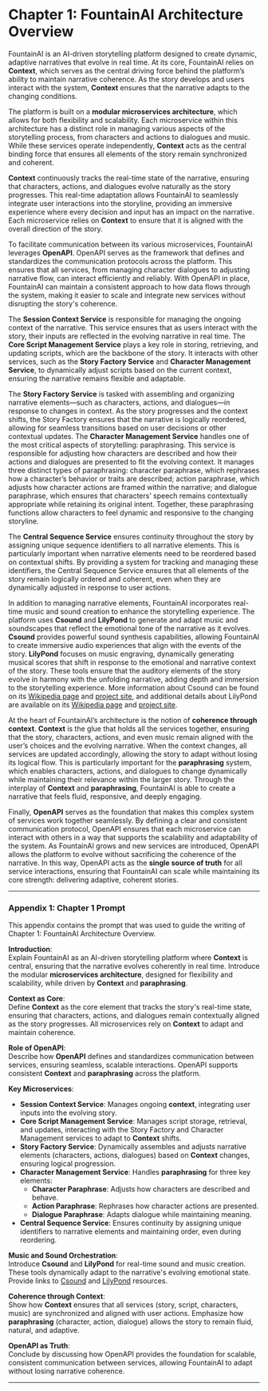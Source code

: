 # Chapter 1: FountainAI Architecture Overview

FountainAI is an AI-driven storytelling platform designed to create dynamic, adaptive narratives that evolve in real time. At its core, FountainAI relies on **Context**, which serves as the central driving force behind the platform’s ability to maintain narrative coherence. As the story develops and users interact with the system, **Context** ensures that the narrative adapts to the changing conditions.

The platform is built on a **modular microservices architecture**, which allows for both flexibility and scalability. Each microservice within this architecture has a distinct role in managing various aspects of the storytelling process, from characters and actions to dialogues and music. While these services operate independently, **Context** acts as the central binding force that ensures all elements of the story remain synchronized and coherent.

**Context** continuously tracks the real-time state of the narrative, ensuring that characters, actions, and dialogues evolve naturally as the story progresses. This real-time adaptation allows FountainAI to seamlessly integrate user interactions into the storyline, providing an immersive experience where every decision and input has an impact on the narrative. Each microservice relies on **Context** to ensure that it is aligned with the overall direction of the story.

To facilitate communication between its various microservices, FountainAI leverages **OpenAPI**. OpenAPI serves as the framework that defines and standardizes the communication protocols across the platform. This ensures that all services, from managing character dialogues to adjusting narrative flow, can interact efficiently and reliably. With OpenAPI in place, FountainAI can maintain a consistent approach to how data flows through the system, making it easier to scale and integrate new services without disrupting the story's coherence.

The **Session Context Service** is responsible for managing the ongoing context of the narrative. This service ensures that as users interact with the story, their inputs are reflected in the evolving narrative in real time. The **Core Script Management Service** plays a key role in storing, retrieving, and updating scripts, which are the backbone of the story. It interacts with other services, such as the **Story Factory Service** and **Character Management Service**, to dynamically adjust scripts based on the current context, ensuring the narrative remains flexible and adaptable.

The **Story Factory Service** is tasked with assembling and organizing narrative elements—such as characters, actions, and dialogues—in response to changes in context. As the story progresses and the context shifts, the Story Factory ensures that the narrative is logically reordered, allowing for seamless transitions based on user decisions or other contextual updates. The **Character Management Service** handles one of the most critical aspects of storytelling: paraphrasing. This service is responsible for adjusting how characters are described and how their actions and dialogues are presented to fit the evolving context. It manages three distinct types of paraphrasing: character paraphrase, which rephrases how a character’s behavior or traits are described; action paraphrase, which adjusts how character actions are framed within the narrative; and dialogue paraphrase, which ensures that characters’ speech remains contextually appropriate while retaining its original intent. Together, these paraphrasing functions allow characters to feel dynamic and responsive to the changing storyline.

The **Central Sequence Service** ensures continuity throughout the story by assigning unique sequence identifiers to all narrative elements. This is particularly important when narrative elements need to be reordered based on contextual shifts. By providing a system for tracking and managing these identifiers, the Central Sequence Service ensures that all elements of the story remain logically ordered and coherent, even when they are dynamically adjusted in response to user actions.

In addition to managing narrative elements, FountainAI incorporates real-time music and sound creation to enhance the storytelling experience. The platform uses **Csound** and **LilyPond** to generate and adapt music and soundscapes that reflect the emotional tone of the narrative as it evolves. **Csound** provides powerful sound synthesis capabilities, allowing FountainAI to create immersive audio experiences that align with the events of the story. **LilyPond** focuses on music engraving, dynamically generating musical scores that shift in response to the emotional and narrative context of the story. These tools ensure that the auditory elements of the story evolve in harmony with the unfolding narrative, adding depth and immersion to the storytelling experience. More information about Csound can be found on its [Wikipedia page](https://en.wikipedia.org/wiki/Csound) and [project site](https://csound.com/), and additional details about LilyPond are available on its [Wikipedia page](https://en.wikipedia.org/wiki/LilyPond) and [project site](https://lilypond.org/).

At the heart of FountainAI’s architecture is the notion of **coherence through context**. **Context** is the glue that holds all the services together, ensuring that the story, characters, actions, and even music remain aligned with the user’s choices and the evolving narrative. When the context changes, all services are updated accordingly, allowing the story to adapt without losing its logical flow. This is particularly important for the **paraphrasing** system, which enables characters, actions, and dialogues to change dynamically while maintaining their relevance within the larger story. Through the interplay of **Context** and **paraphrasing**, FountainAI is able to create a narrative that feels fluid, responsive, and deeply engaging.

Finally, **OpenAPI** serves as the foundation that makes this complex system of services work together seamlessly. By defining a clear and consistent communication protocol, OpenAPI ensures that each microservice can interact with others in a way that supports the scalability and adaptability of the system. As FountainAI grows and new services are introduced, OpenAPI allows the platform to evolve without sacrificing the coherence of the narrative. In this way, OpenAPI acts as the **single source of truth** for all service interactions, ensuring that FountainAI can scale while maintaining its core strength: delivering adaptive, coherent stories.

---

### Appendix 1: Chapter 1 Prompt

This appendix contains the prompt that was used to guide the writing of Chapter 1: FountainAI Architecture Overview.

**Introduction**:  
Explain FountainAI as an AI-driven storytelling platform where **Context** is central, ensuring that the narrative evolves coherently in real time. Introduce the modular **microservices architecture**, designed for flexibility and scalability, while driven by **Context** and **paraphrasing**.

**Context as Core**:  
Define **Context** as the core element that tracks the story's real-time state, ensuring that characters, actions, and dialogues remain contextually aligned as the story progresses. All microservices rely on **Context** to adapt and maintain coherence.

**Role of OpenAPI**:  
Describe how **OpenAPI** defines and standardizes communication between services, ensuring seamless, scalable interactions. OpenAPI supports consistent **Context** and **paraphrasing** across the platform.

**Key Microservices**:  
- **Session Context Service**: Manages ongoing **context**, integrating user inputs into the evolving story.  
- **Core Script Management Service**: Manages script storage, retrieval, and updates, interacting with the Story Factory and Character Management services to adapt to **Context** shifts.  
- **Story Factory Service**: Dynamically assembles and adjusts narrative elements (characters, actions, dialogues) based on **Context** changes, ensuring logical progression.  
- **Character Management Service**: Handles **paraphrasing** for three key elements:  
   - **Character Paraphrase**: Adjusts how characters are described and behave.  
   - **Action Paraphrase**: Rephrases how character actions are presented.  
   - **Dialogue Paraphrase**: Adapts dialogue while maintaining meaning.  
- **Central Sequence Service**: Ensures continuity by assigning unique identifiers to narrative elements and maintaining order, even during reordering.

**Music and Sound Orchestration**:  
Introduce **Csound** and **LilyPond** for real-time sound and music creation. These tools dynamically adapt to the narrative's evolving emotional state. Provide links to [Csound](https://en.wikipedia.org/wiki/Csound) and [LilyPond](https://en.wikipedia.org/wiki/LilyPond) resources.

**Coherence through Context**:  
Show how **Context** ensures that all services (story, script, characters, music) are synchronized and aligned with user actions. Emphasize how **paraphrasing** (character, action, dialogue) allows the story to remain fluid, natural, and adaptive.

**OpenAPI as Truth**:  
Conclude by discussing how OpenAPI provides the foundation for scalable, consistent communication between services, allowing FountainAI to adapt without losing narrative coherence.

---
